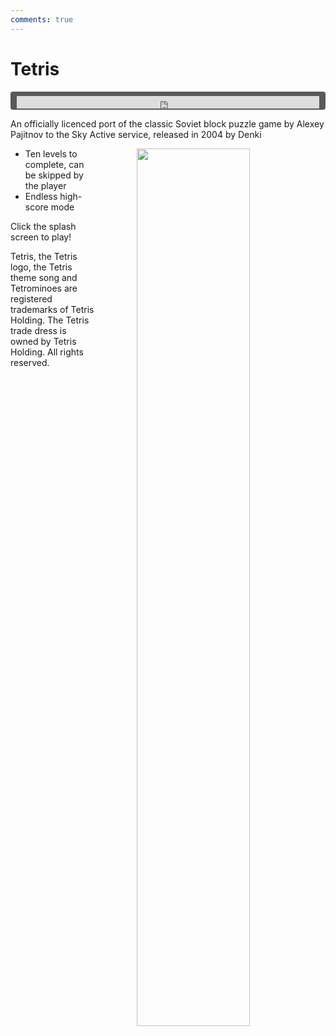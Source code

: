 ```yaml
---
comments: true
---
```


# Tetris

<div style="background-color: #595959; padding-bottom: 2px; padding-top: 7px; padding-left: 10px; padding-right: 10px; margin-bottom: 5px; margin-top: 7px; border-radius: 4px">
<iframe width="100%" height="20" scrolling="no" frameborder="no" allow="autoplay" src="https://w.soundcloud.com/player/?url=https%3A//api.soundcloud.com/tracks/935008918&amp;color=000000&amp;inverse=true&amp;auto_play=true&amp;show_user=false"></iframe>
</div>

An officially licenced port of the classic Soviet block puzzle game by Alexey Pajitnov to the Sky Active service, released in 2004 by Denki

<a href="https://denki.co.uk/sky/tetris/app.html"><img src="https://tetris.wiki/images/d/db/Tetris_%28Sky_Gamestar%29_title.jpeg" width="60%" style="float: right; padding-left: 64px"></a>

- Ten levels to complete, can be skipped by the player  
- Endless high-score mode

Click the splash screen to play!

Tetris, the Tetris logo, the Tetris theme song and Tetrominoes are registered trademarks of Tetris Holding. The Tetris trade dress is owned by Tetris Holding. All rights reserved.
